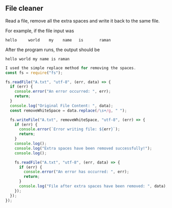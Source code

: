 ## File cleaner

Read a file, remove all the extra spaces and write it back to the same file.

For example, if the file input was

```
hello     world    my    name   is       raman
```

After the program runs, the output should be

```
hello world my name is raman
```

```javascript
I used the simple replace method for removing the spaces.
const fs = require("fs");

fs.readFile("A.txt", "utf-8", (err, data) => {
  if (err) {
    console.error("An error occurred: ", err);
    return;
  }
  console.log("Original File Content: ", data);
  const removeWhiteSpace = data.replace(/\s+/g, " ");

  fs.writeFile("A.txt", removeWhiteSpace, "utf-8", (err) => {
    if (err) {
      console.error(`Error writing file: ${err}`);
      return;
    }
    console.log();
    console.log("Extra spaces have been removed successfully!");
    console.log();

    fs.readFile("A.txt", "utf-8", (err, data) => {
      if (err) {
        console.error("An error has occurred: ", err);
        return;
      }
      console.log("File after extra spaces have been removed: ", data);
    });
  });
});
```

